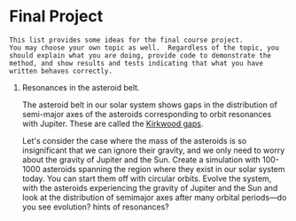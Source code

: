 # Final Project

```{note}
This list provides some ideas for the final course project.
You may choose your own topic as well.  Regardless of the topic, you
should explain what you are doing, provide code to demonstrate the
method, and show results and tests indicating that what you have
written behaves correctly.
```

1. Resonances in the asteroid belt. 

   The asteroid belt in our solar system shows gaps in the
   distribution of semi-major axes of the asteroids corresponding to
   orbit resonances with Jupiter.  These are called the [Kirkwood
   gaps](https://en.wikipedia.org/wiki/Kirkwood_gap).
   
   Let's consider the case where the mass of the asteroids is so
   insignificant that we can ignore their gravity, and we only need to
   worry about the gravity of Jupiter and the Sun.  Create a
   simulation with 100-1000 asteroids spanning the region where they
   exist in our solar system today.  You can start them off with
   circular orbits.  Evolve the system, with the asteroids
   experiencing the gravity of Jupiter and the Sun and look at the
   distribution of semimajor axes after many orbital periods&mdash;do
   you see evolution? hints of resonances?
   
   
